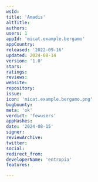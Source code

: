 ```yaml
---
wsId: 
title: 'Amadis'
altTitle: 
authors: 
users: 1
appId: 'micat.example.bergamo'
appCountry: 
released: '2022-09-16'
updated: 2024-08-14
version: '1.0'
stars: 
ratings: 
reviews: 
website: 
repository: 
issue: 
icon: 'micat.example.bergamo.png'
bugbounty: 
meta: 'ok'
verdict: 'fewusers'
appHashes: 
date: '2024-08-15'
signer: 
reviewArchive: 
twitter: 
social: 
redirect_from: 
developerName: 'entropia'
features: 

---
```



